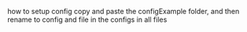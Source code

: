 how to setup config
copy and paste the configExample folder,
and then rename to config and file in the configs in all files